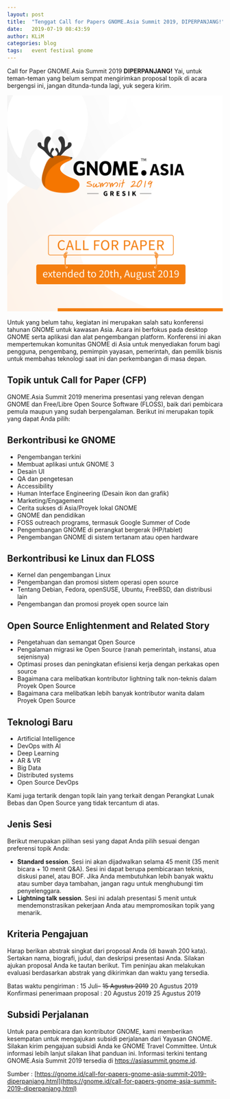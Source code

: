 ```yaml
---
layout: post
title:  "Tenggat Call for Papers GNOME.Asia Summit 2019, DIPERPANJANG!"
date:   2019-07-19 08:43:59
author: KLiM
categories: blog
tags:	event festival gnome
---
```


Call for Paper GNOME.Asia Summit 2019 **DIPERPANJANG!** Yai, untuk teman-teman yang belum sempat mengirimkan proposal topik di acara bergengsi ini, jangan ditunda-tunda lagi, yuk segera kirim.

![Poster CFP GNAS](/assets/images/cfp-gnome-asia-summit.png)

Untuk yang belum tahu, kegiatan ini merupakan salah satu konferensi tahunan GNOME untuk kawasan Asia. Acara ini berfokus pada desktop GNOME serta aplikasi dan alat pengembangan platform. Konferensi ini akan mempertemukan komunitas GNOME di Asia untuk menyediakan forum bagi pengguna, pengembang, pemimpin yayasan, pemerintah, dan pemilik bisnis untuk membahas teknologi saat ini dan perkembangan di masa depan.

## Topik untuk Call for Paper (CFP)
GNOME.Asia Summit 2019 menerima presentasi yang relevan dengan GNOME dan Free/Libre Open Source Software (FLOSS), baik dari pembicara pemula maupun yang sudah berpengalaman. Berikut ini merupakan topik yang dapat Anda pilih:

## Berkontribusi ke GNOME
- Pengembangan terkini
- Membuat aplikasi untuk GNOME 3
- Desain UI
- QA dan pengetesan
- Accessibility
- Human Interface Engineering (Desain ikon dan grafik)
- Marketing/Engagement
- Cerita sukses di Asia/Proyek lokal GNOME
- GNOME dan pendidikan
- FOSS outreach programs, termasuk Google Summer of Code
- Pengembangan GNOME di perangkat bergerak (HP/tablet)
- Pengembangan GNOME di sistem tertanam atau open hardware

## Berkontribusi ke Linux dan FLOSS
- Kernel dan pengembangan Linux
- Pengembangan dan promosi sistem operasi open source
- Tentang Debian, Fedora, openSUSE, Ubuntu, FreeBSD, dan distribusi lain
- Pengembangan dan promosi proyek open source lain

## Open Source Enlightenment and Related Story
- Pengetahuan dan semangat Open Source
- Pengalaman migrasi ke Open Source (ranah pemerintah, instansi, atua sejenisnya)
- Optimasi proses dan peningkatan efisiensi kerja dengan perkakas open source
- Bagaimana cara melibatkan kontributor lightning talk non-teknis dalam Proyek Open Source
- Bagaimana cara melibatkan lebih banyak kontributor wanita dalam Proyek Open Source

## Teknologi Baru
- Artificial Intelligence
- DevOps with AI
- Deep Learning
- AR & VR
- Big Data
- Distributed systems
- Open Source DevOps

Kami juga tertarik dengan topik lain yang terkait dengan Perangkat Lunak Bebas dan Open Source yang tidak tercantum di atas.

## Jenis Sesi
Berikut merupakan pilihan sesi yang dapat Anda pilih sesuai dengan preferensi topik Anda:

- **Standard session**. Sesi ini akan dijadwalkan selama 45 menit (35 menit bicara + 10 menit Q&A). Sesi ini dapat berupa pembicaraan teknis, diskusi panel, atau BOF. Jika Anda membutuhkan lebih banyak waktu atau sumber daya tambahan, jangan ragu untuk menghubungi tim penyelenggara.
- **Lightning talk session**. Sesi ini adalah presentasi 5 menit untuk mendemonstrasikan pekerjaan Anda atau mempromosikan topik yang menarik.

## Kriteria Pengajuan
Harap berikan abstrak singkat dari proposal Anda (di bawah 200 kata). Sertakan nama, biografi, judul, dan deskripsi presentasi Anda. Silakan ajukan proposal Anda ke tautan berikut. Tim peninjau akan melakukan evaluasi berdasarkan abstrak yang dikirimkan dan waktu yang tersedia.

Batas waktu pengiriman : 15 Juli– ~~15 Agustus 2019~~ 20 Agustus 2019
Konfirmasi penerimaan proposal : 20 Agustus 2019 25 Agustus 2019

## Subsidi Perjalanan
Untuk para pembicara dan kontributor GNOME, kami memberikan kesempatan untuk mengajukan subsidi perjalanan dari Yayasan GNOME. Silakan kirim pengajuan subsidi Anda ke GNOME Travel Committee. Untuk informasi lebih lanjut silakan lihat panduan ini. Informasi terkini tentang GNOME.Asia Summit 2019 tersedia di https://asiasummit.gnome.id.

Sumber : [https://gnome.id/call-for-papers-gnome-asia-summit-2019-diperpanjang.html](https://gnome.id/call-for-papers-gnome-asia-summit-2019-diperpanjang.html)